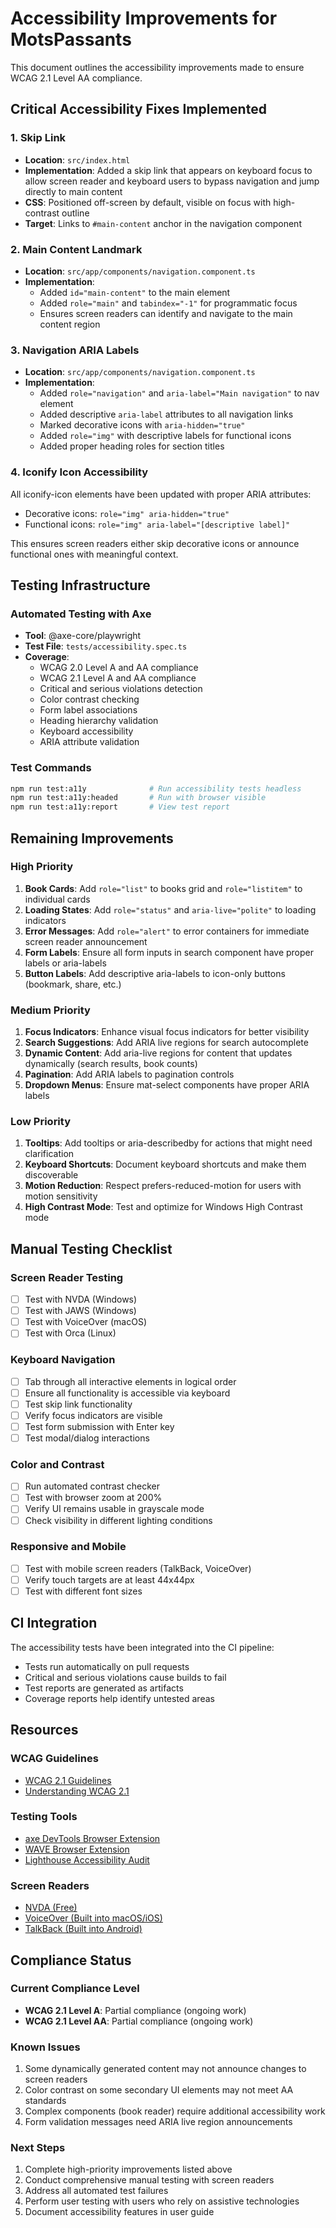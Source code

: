 # Accessibility Improvements for MotsPassants

This document outlines the accessibility improvements made to ensure WCAG 2.1 Level AA compliance.

## Critical Accessibility Fixes Implemented

### 1. Skip Link
- **Location**: `src/index.html`
- **Implementation**: Added a skip link that appears on keyboard focus to allow screen reader and keyboard users to bypass navigation and jump directly to main content
- **CSS**: Positioned off-screen by default, visible on focus with high-contrast outline
- **Target**: Links to `#main-content` anchor in the navigation component

### 2. Main Content Landmark
- **Location**: `src/app/components/navigation.component.ts`
- **Implementation**: 
  - Added `id="main-content"` to the main element
  - Added `role="main"` and `tabindex="-1"` for programmatic focus
  - Ensures screen readers can identify and navigate to the main content region

### 3. Navigation ARIA Labels
- **Location**: `src/app/components/navigation.component.ts`
- **Implementation**:
  - Added `role="navigation"` and `aria-label="Main navigation"` to nav element
  - Added descriptive `aria-label` attributes to all navigation links
  - Marked decorative icons with `aria-hidden="true"`
  - Added `role="img"` with descriptive labels for functional icons
  - Added proper heading roles for section titles

### 4. Iconify Icon Accessibility
All iconify-icon elements have been updated with proper ARIA attributes:
- Decorative icons: `role="img" aria-hidden="true"`
- Functional icons: `role="img" aria-label="[descriptive label]"`

This ensures screen readers either skip decorative icons or announce functional ones with meaningful context.

## Testing Infrastructure

### Automated Testing with Axe
- **Tool**: @axe-core/playwright
- **Test File**: `tests/accessibility.spec.ts`
- **Coverage**:
  - WCAG 2.0 Level A and AA compliance
  - WCAG 2.1 Level A and AA compliance
  - Critical and serious violations detection
  - Color contrast checking
  - Form label associations
  - Heading hierarchy validation
  - Keyboard accessibility
  - ARIA attribute validation

### Test Commands
```bash
npm run test:a11y              # Run accessibility tests headless
npm run test:a11y:headed       # Run with browser visible
npm run test:a11y:report       # View test report
```

## Remaining Improvements

### High Priority
1. **Book Cards**: Add `role="list"` to books grid and `role="listitem"` to individual cards
2. **Loading States**: Add `role="status"` and `aria-live="polite"` to loading indicators
3. **Error Messages**: Add `role="alert"` to error containers for immediate screen reader announcement
4. **Form Labels**: Ensure all form inputs in search component have proper labels or aria-labels
5. **Button Labels**: Add descriptive aria-labels to icon-only buttons (bookmark, share, etc.)

### Medium Priority
1. **Focus Indicators**: Enhance visual focus indicators for better visibility
2. **Search Suggestions**: Add ARIA live regions for search autocomplete
3. **Dynamic Content**: Add aria-live regions for content that updates dynamically (search results, book counts)
4. **Pagination**: Add ARIA labels to pagination controls
5. **Dropdown Menus**: Ensure mat-select components have proper ARIA labels

### Low Priority
1. **Tooltips**: Add tooltips or aria-describedby for actions that might need clarification
2. **Keyboard Shortcuts**: Document keyboard shortcuts and make them discoverable
3. **Motion Reduction**: Respect prefers-reduced-motion for users with motion sensitivity
4. **High Contrast Mode**: Test and optimize for Windows High Contrast mode

## Manual Testing Checklist

### Screen Reader Testing
- [ ] Test with NVDA (Windows)
- [ ] Test with JAWS (Windows)
- [ ] Test with VoiceOver (macOS)
- [ ] Test with Orca (Linux)

### Keyboard Navigation
- [ ] Tab through all interactive elements in logical order
- [ ] Ensure all functionality is accessible via keyboard
- [ ] Test skip link functionality
- [ ] Verify focus indicators are visible
- [ ] Test form submission with Enter key
- [ ] Test modal/dialog interactions

### Color and Contrast
- [ ] Run automated contrast checker
- [ ] Test with browser zoom at 200%
- [ ] Verify UI remains usable in grayscale mode
- [ ] Check visibility in different lighting conditions

### Responsive and Mobile
- [ ] Test with mobile screen readers (TalkBack, VoiceOver)
- [ ] Verify touch targets are at least 44x44px
- [ ] Test with different font sizes

## CI Integration

The accessibility tests have been integrated into the CI pipeline:
- Tests run automatically on pull requests
- Critical and serious violations cause builds to fail
- Test reports are generated as artifacts
- Coverage reports help identify untested areas

## Resources

### WCAG Guidelines
- [WCAG 2.1 Guidelines](https://www.w3.org/WAI/WCAG21/quickref/)
- [Understanding WCAG 2.1](https://www.w3.org/WAI/WCAG21/Understanding/)

### Testing Tools
- [axe DevTools Browser Extension](https://www.deque.com/axe/devtools/)
- [WAVE Browser Extension](https://wave.webaim.org/extension/)
- [Lighthouse Accessibility Audit](https://developers.google.com/web/tools/lighthouse)

### Screen Readers
- [NVDA (Free)](https://www.nvaccess.org/)
- [VoiceOver (Built into macOS/iOS)](https://www.apple.com/accessibility/voiceover/)
- [TalkBack (Built into Android)](https://support.google.com/accessibility/android/answer/6283677)

## Compliance Status

### Current Compliance Level
- **WCAG 2.1 Level A**: Partial compliance (ongoing work)
- **WCAG 2.1 Level AA**: Partial compliance (ongoing work)

### Known Issues
1. Some dynamically generated content may not announce changes to screen readers
2. Color contrast on some secondary UI elements may not meet AA standards
3. Complex components (book reader) require additional accessibility work
4. Form validation messages need ARIA live region announcements

### Next Steps
1. Complete high-priority improvements listed above
2. Conduct comprehensive manual testing with screen readers
3. Address all automated test failures
4. Perform user testing with users who rely on assistive technologies
5. Document accessibility features in user guide
